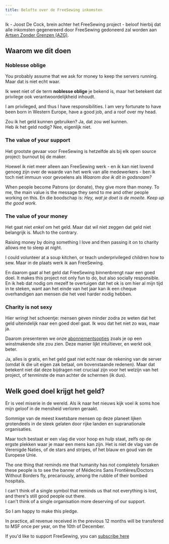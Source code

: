 ```yaml
---
title: Belofte over de FreeSewing inkomsten
---
```


<note>

Ik - Joost De Cock, brein achter het FreeSewing project - beloof hierbij dat alle inkomsten gegenereerd door FreeSewing gedoneerd zal worden aan [Artsen Zonder Grenzen (AZG)](http://www.msf.org/).

</Note>

## Waarom we dit doen

### Noblesse oblige

You probably assume that we ask for money to keep the servers running. Maar dat is niet echt waar.

Ik weet niet of de term **noblesse oblige** je bekend is, maar het betekent dat privilege ook verantwoordelijkheid inhoudt.

I am privileged, and thus I have responsibilities. I am very fortunate to have been born in Western Europe, have a good job, and a roof over my head.

Zou ik het geld kunnen gebruiken? Ja, dat zou wel kunnen.  
Heb ik het geld nodig? Nee, eigenlijk niet.

### The value of your support

Het grootste gevaar voor FreeSewing is hetzelfde als bij elk open source project: burnout bij de maker.

Hoewel ik niet meer alleen aan FreeSewing werk - en ik kan niet lovend genoeg zijn over de waarde van het werk van alle medewerkers - ben ik toch niet immuun voor gevoelens als *Waarom doe ik dit in godsnaam?*

When people become Patrons (or donate), they give more than money. To me, the main value is the message they send to me and other people working on this. En die boodschap is: *Hey, wat je doet is de moeite. Keep up the good work*.

### The value of your money

Het gaat niet *enkel* om het geld. Maar dat wil niet zeggen dat geld niet belangrijk is. Much to the contrary.

Raising money by doing something I love and then passing it on to charity allows me to sleep at night.

I could volunteer at a soup kitchen, or teach underprivileged children how to sew. Maar in de plaats werk ik aan FreeSewing.

En daarom gaat al het geld dat FreeSewing binnenbrengt naar een goed doel. It makes this project not only fun to do, but also socially responsible. En ik heb dat nodig om mezelf te overtuigen dat het ok is om hier al mijn tijd in te steken, want aan het einde van het jaar kan ik een cheque overhandigen aan mensen die het veel harder nodig hebben.

### Charity is not sexy

Hier wringt het schoentje: mensen geven minder zodra ze weten dat het geld uiteindelijk naar een goed doel gaat. Ik wou dat het niet zo was, maar ja.

Daarom presenteren we onze [abonnementsopties](/patrons/join) zoals je op een winstmakende site zou zien. Deze manier lijkt intuïtiever, en werkt ook beter.

Ja, alles is gratis, en het geld gaat niet echt naar de rekening van de server (omdat ik die uit eigen zak betaal, om bovenstaande redenen). Maar dat betekent niet dat deze bijdragen niet cruciaal zijn voor het welzijn van het project, of tenminste de man achter de schermen (ik dus).

## Welk goed doel krijgt het geld?

Er is veel miserie in de wereld. Als ik naar het nieuws kijk voel ik soms hoe mijn geloof in de mensheid verloren geraakt.

Sommige van de meest kwetsbare mensen op deze planeet lijken grotendeels in de steek gelaten door rijke landen en supranationale organisaties.

Maar toch bestaat er een vlag die voor hoop en hulp staat, zelfs op de ergste plekken waar je maar een mens kan zijn. Het is niet de vlag van de Verenigde Naties, of de stars and stripes, of het blauw en goud van de Europese Unie.

The one thing that reminds me that humanity has not completely forsaken these people is to see the banner of M&eacute;decins Sans Fronti&egrave;res/Doctors Without Borders fly, precariously, among the rubble of their bombed hospitals.

I can't think of a single symbol that reminds us that not everything is lost, and there's still good people out there.  
I can't think of a single organisation more deserving of our support.

So I am happy to make this pledge.

In practice, all revenue received in the previous 12 months will be transfered to MSF once per year, on the 10th of December.

<note>

If you'd like to support FreeSewing, you can [subscribe here](/patrons/join)

</Note>